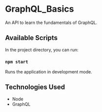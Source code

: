 # GraphQL_Basics

An API to learn the fundamentals of GraphQL.

## Available Scripts

In the project directory, you can run:

### `npm start`

Runs the application in development mode.

## Technologies Used

- Node
- GraphQL
